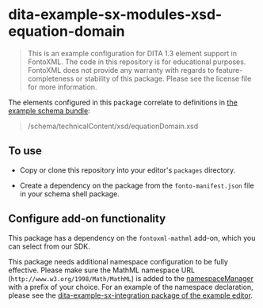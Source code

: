 # dita-example-sx-modules-xsd-equation-domain

> This is an example configuration for DITA 1.3 element support in FontoXML. The code in this repository is for
  educational purposes. FontoXML does not provide any warranty with regards to feature-completeness or stability of this
  package. Please see the license file for more information.

The elements configured in this package correlate to definitions in [the example schema bundle](
https://github.com/fontoxml/dita-example-schema-bundle):

> /schema/technicalContent/xsd/equationDomain.xsd

## To use

- Copy or clone this repository into your editor's `packages` directory.

- Create a dependency on the package from the `fonto-manifest.json` file in your schema shell package.

## Configure add-on functionality

This package has a dependency on the `fontoxml-mathml` add-on, which you can select from our SDK.

This package needs additional namespace configuration to be fully effective. Please make sure the MathML namespace URL
(`http://www.w3.org/1998/Math/MathML`) is added to the [namespaceManager](
https://documentation.fontoxml.com/api/latest/namespacemanager-16319152.html) with a prefix of your choice. For an
example of the namespace declaration, please see the [dita-example-sx-integration package of the example editor](
https://github.com/fontoxml/dita-example-editor/tree/develop/packages/dita-example-sx-integration).
